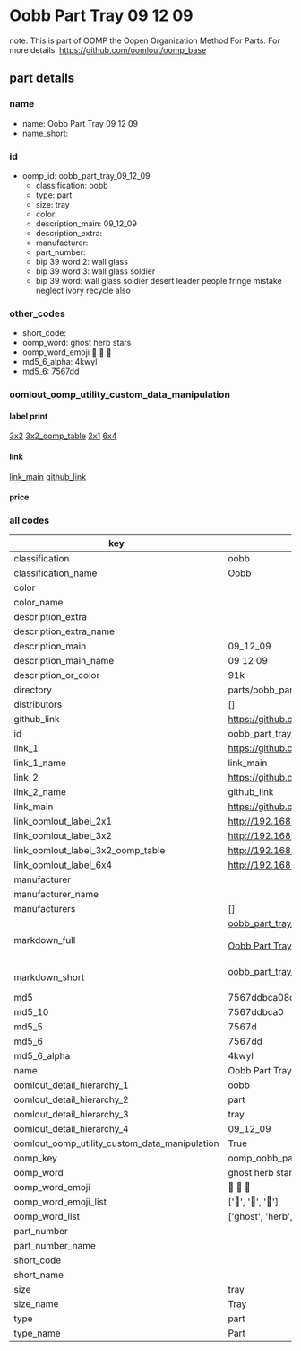# Oobb Part Tray 09 12 09  

note: This is part of OOMP the Oopen Organization Method For Parts. For more details: https://github.com/oomlout/oomp_base

##  part details





### name
* name: Oobb Part Tray 09 12 09
* name_short: 
### id
* oomp_id: oobb_part_tray_09_12_09
  * classification: oobb
  * type: part
  * size: tray
  * color: 
  * description_main: 09_12_09
  * description_extra: 
  * manufacturer: 
  * part_number: 
  * bip 39 word 2: wall glass
  * bip 39 word 3: wall glass soldier
  * bip 39 word: wall glass soldier desert leader people fringe mistake neglect ivory recycle also

### other_codes
* short_code: 
* oomp_word: ghost herb stars
* oomp_word_emoji :ghost: :herb: :stars:
* md5_6_alpha: 4kwyl
* md5_6: 7567dd






### oomlout_oomp_utility_custom_data_manipulation
#### label print
[3x2](http://192.168.1.245:1112/?label=oomp%204kwyl)
[3x2_oomp_table](http://192.168.1.107:1112/?label=oomp%204kwyl)
[2x1](http://192.168.1.242:1112/?label=oomp%204kwyl)
[6x4](http://192.168.1.55:1112/?label=oomp%204kwyl)    

#### link

[link_main](https://github.com/oomlout/oomlout_oomp_current_version_messy/tree/main/parts/oobb_part_tray_09_12_09) [github_link](https://github.com/oomlout/oomlout_oomp_part_src/tree/main/parts/oobb_part_tray_09_12_09)                             

#### price







### all codes 
| key | value |  
| --- | --- |  
| classification | oobb |  
| classification_name | Oobb |  
| color |  |  
| color_name |  |  
| description_extra |  |  
| description_extra_name |  |  
| description_main | 09_12_09 |  
| description_main_name | 09 12 09 |  
| description_or_color | 91k |  
| directory | parts/oobb_part_tray_09_12_09 |  
| distributors | [] |  
| github_link | https://github.com/oomlout/oomlout_oomp_part_src/tree/main/parts/oobb_part_tray_09_12_09 |  
| id | oobb_part_tray_09_12_09 |  
| link_1 | https://github.com/oomlout/oomlout_oomp_current_version_messy/tree/main/parts/oobb_part_tray_09_12_09 |  
| link_1_name | link_main |  
| link_2 | https://github.com/oomlout/oomlout_oomp_part_src/tree/main/parts/oobb_part_tray_09_12_09 |  
| link_2_name | github_link |  
| link_main | https://github.com/oomlout/oomlout_oomp_current_version_messy/tree/main/parts/oobb_part_tray_09_12_09 |  
| link_oomlout_label_2x1 | http://192.168.1.242:1112/?label=oomp%204kwyl |  
| link_oomlout_label_3x2 | http://192.168.1.245:1112/?label=oomp%204kwyl |  
| link_oomlout_label_3x2_oomp_table | http://192.168.1.107:1112/?label=oomp%204kwyl |  
| link_oomlout_label_6x4 | http://192.168.1.55:1112/?label=oomp%204kwyl |  
| manufacturer |  |  
| manufacturer_name |  |  
| manufacturers | [] |  
| markdown_full | [oobb_part_tray_09_12_09](https://github.com/oomlout/oomlout_oomp_current_version_messy/tree/main/parts/oobb_part_tray_09_12_09)<br>[](https://github.com/oomlout/oomlout_oomp_current_version_messy/tree/main/parts/oobb_part_tray_09_12_09)<br>[Oobb Part Tray 09 12 09](https://github.com/oomlout/oomlout_oomp_current_version_messy/tree/main/parts/oobb_part_tray_09_12_09)<br><br> |  
| markdown_short | [oobb_part_tray_09_12_09](https://github.com/oomlout/oomlout_oomp_current_version_messy/tree/main/parts/oobb_part_tray_09_12_09)<br><br> |  
| md5 | 7567ddbca08deba28b3f43bb9d18bfb5 |  
| md5_10 | 7567ddbca0 |  
| md5_5 | 7567d |  
| md5_6 | 7567dd |  
| md5_6_alpha | 4kwyl |  
| name | Oobb Part Tray 09 12 09 |  
| oomlout_detail_hierarchy_1 | oobb |  
| oomlout_detail_hierarchy_2 | part |  
| oomlout_detail_hierarchy_3 | tray |  
| oomlout_detail_hierarchy_4 | 09_12_09 |  
| oomlout_oomp_utility_custom_data_manipulation | True |  
| oomp_key | oomp_oobb_part_tray_09_12_09 |  
| oomp_word | ghost herb stars |  
| oomp_word_emoji | :ghost: :herb: :stars: |  
| oomp_word_emoji_list | [':ghost:', ':herb:', ':stars:'] |  
| oomp_word_list | ['ghost', 'herb', 'stars'] |  
| part_number |  |  
| part_number_name |  |  
| short_code |  |  
| short_name |  |  
| size | tray |  
| size_name | Tray |  
| type | part |  
| type_name | Part |  
